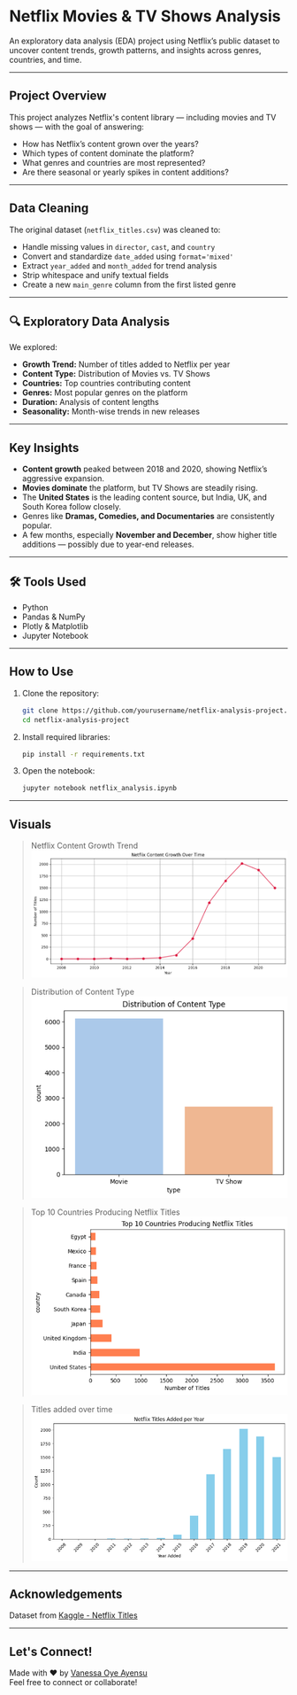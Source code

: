 #  Netflix Movies & TV Shows Analysis

An exploratory data analysis (EDA) project using Netflix’s public dataset to uncover content trends, growth patterns, and insights across genres, countries, and time.

---

##  Project Overview

This project analyzes Netflix's content library — including movies and TV shows — with the goal of answering:
- How has Netflix’s content grown over the years?
- Which types of content dominate the platform?
- What genres and countries are most represented?
- Are there seasonal or yearly spikes in content additions?

---

##  Data Cleaning

The original dataset (`netflix_titles.csv`) was cleaned to:
- Handle missing values in `director`, `cast`, and `country`
- Convert and standardize `date_added` using `format='mixed'`
- Extract `year_added` and `month_added` for trend analysis
- Strip whitespace and unify textual fields
- Create a new `main_genre` column from the first listed genre

---

## 🔍 Exploratory Data Analysis

We explored:
-  **Growth Trend:** Number of titles added to Netflix per year  
-  **Content Type:** Distribution of Movies vs. TV Shows  
-  **Countries:** Top countries contributing content  
-  **Genres:** Most popular genres on the platform  
-  **Duration:** Analysis of content lengths  
-  **Seasonality:** Month-wise trends in new releases  

---

##  Key Insights

- **Content growth** peaked between 2018 and 2020, showing Netflix’s aggressive expansion.
- **Movies dominate** the platform, but TV Shows are steadily rising.
- The **United States** is the leading content source, but India, UK, and South Korea follow closely.
- Genres like **Dramas, Comedies, and Documentaries** are consistently popular.
- A few months, especially **November and December**, show higher title additions — possibly due to year-end releases.

---

## 🛠 Tools Used

- Python
- Pandas & NumPy
- Plotly & Matplotlib
- Jupyter Notebook

---

##  How to Use

1. Clone the repository:
    ```bash
    git clone https://github.com/yourusername/netflix-analysis-project.git
    cd netflix-analysis-project
    ```

2. Install required libraries:
    ```bash
    pip install -r requirements.txt
    ```

3. Open the notebook:
    ```bash
    jupyter notebook netflix_analysis.ipynb
    ```

---

##  Visuals

>  Netflix Content Growth Trend  
![Content_growth](Content_growth.png)

>  Distribution of Content Type  
![Distribution_count](Distribution_count.png)

> Top 10 Countries Producing Netflix Titles
![Top_10_countries](Top_10_countries.png)

> Titles added over time
![Titles_per_year](Titles_per_year.png)
---

##  Acknowledgements

Dataset from [Kaggle - Netflix Titles](https://www.kaggle.com/datasets/shivamb/netflix-shows)

---

##  Let's Connect!

Made with ❤️ by [Vanessa Oye Ayensu](http://linkedin.com/in/vanessa-ayensu-0476b11b4)  
Feel free to connect or collaborate!
